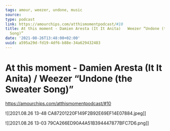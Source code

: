 ```yaml
---
tags: amour, weezer, undone, music
source:
type: podcast
link: https://amourchips.com/atthismomentpodcast/#10
title: At this moment - Damien Aresta (It It Anita)   Weezer “Undone (the Sweater
  Song)”
date: '2021-08-26T13:48:00+02:00'
uuid: a595a29d-fd19-4df6-b88e-34a629432483
---
```


# At this moment - Damien Aresta (It It Anita) / Weezer “Undone (the Sweater Song)”
https://amourchips.com/atthismomentpodcast/#10

![[2021.08.26 13-48 CA87201220F149F2B92E69EF14E07884.jpeg]]

![[2021.08.26 13-03 79CA266ED90A4A51B394447877BFC7D6.png]]
